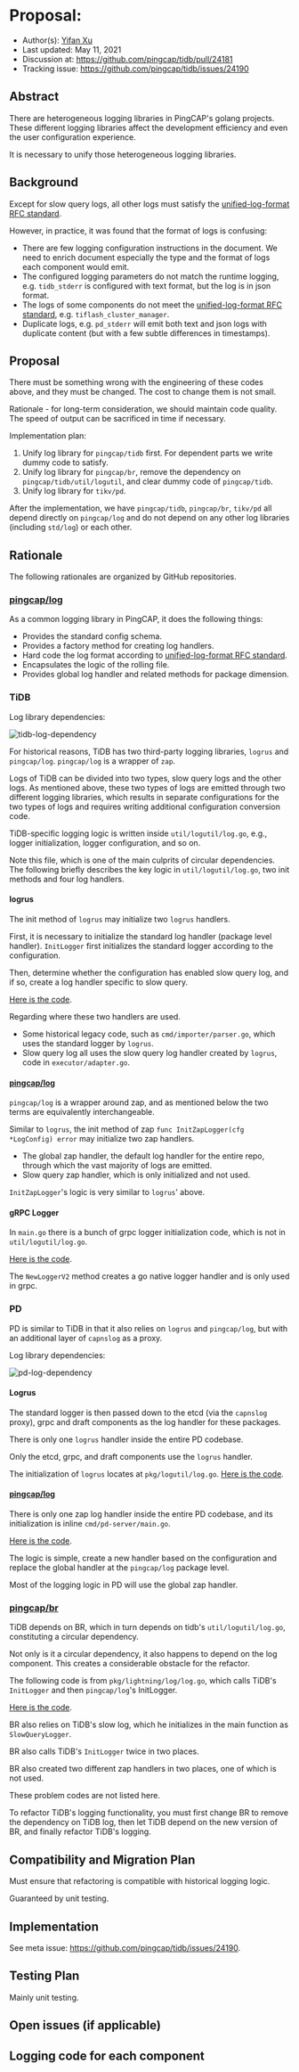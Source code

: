 # Proposal:

- Author(s): [Yifan Xu](https://github.com/SabaPing)
- Last updated: May 11, 2021
- Discussion at: https://github.com/pingcap/tidb/pull/24181
- Tracking issue: https://github.com/pingcap/tidb/issues/24190

## Abstract

There are heterogeneous logging libraries in PingCAP's golang projects. These different logging libraries affect the development efficiency and even the user configuration experience.

It is necessary to unify those heterogeneous logging libraries.

## Background

Except for slow query logs, all other logs must satisfy the [unified-log-format RFC standard](https://github.com/tikv/rfcs/blob/master/text/2018-12-19-unified-log-format.md).

However, in practice, it was found that the format of logs is confusing:

- There are few logging configuration instructions in the document. We need to enrich document especially the type and the format of logs each component would emit.
- The configured logging parameters do not match the runtime logging, e.g. `tidb_stderr` is configured with text format, but the log is in json format.
- The logs of some components do not meet the [unified-log-format RFC standard](https://github.com/tikv/rfcs/blob/23d4f9aed68a295b678e8bd909ee8479e3ba0bd1/text/2018-12-19-unified-log-format.md), e.g. `tiflash_cluster_manager`.
- Duplicate logs, e.g. `pd_stderr` will emit both text and json logs with duplicate content (but with a few subtle differences in timestamps).

## Proposal

There must be something wrong with the engineering of these codes above, and they must be changed. The cost to change them is not small.

Rationale - for long-term consideration, we should maintain code quality. The speed of output can be sacrificed in time if necessary.

Implementation plan:

1. Unify log library for `pingcap/tidb` first. For dependent parts we write dummy code to satisfy.
2. Unify log library for `pingcap/br`, remove the dependency on `pingcap/tidb/util/logutil`, and clear dummy code of `pingcap/tidb`.
3. Unify log library for `tikv/pd`.

After the implementation, we have `pingcap/tidb`, `pingcap/br`, `tikv/pd` all depend directly on `pingcap/log` and do not depend on any other log libraries (including `std/log`) or each other.

## Rationale

The following rationales are organized by GitHub repositories.

### [pingcap/log](https://github.com/pingcap/log)

As a common logging library in PingCAP, it does the following things:

- Provides the standard config schema.
- Provides a factory method for creating log handlers.
- Hard code the log format according to [unified-log-format RFC standard](https://github.com/tikv/rfcs/blob/23d4f9aed68a295b678e8bd909ee8479e3ba0bd1/text/2018-12-19-unified-log-format.md).
- Encapsulates the logic of the rolling file.
- Provides global log handler and related methods for package dimension.

### TiDB

Log library dependencies:

![tidb-log-dependency](./imgs/tidb-log-dependency.png)

For historical reasons, TiDB has two third-party logging libraries, `logrus` and `pingcap/log`. `pingcap/log` is a wrapper of `zap`.

Logs of TiDB can be divided into two types, slow query logs and the other logs.
As mentioned above, these two types of logs are emitted through two different logging libraries, which results in separate configurations for the two types of logs and requires writing additional configuration conversion code.

TiDB-specific logging logic is written inside `util/logutil/log.go`, e.g., logger initialization, logger configuration, and so on.

Note this file, which is one of the main culprits of circular dependencies. The following briefly describes the key logic in `util/logutil/log.go`, two init methods and four log handlers.

#### logrus

The init method of `logrus` may initialize two `logrus` handlers.

First, it is necessary to initialize the standard log handler (package level handler). `InitLogger` first initializes the standard logger according to the configuration.

Then, determine whether the configuration has enabled slow query log, and if so, create a log handler specific to slow query.

[Here is the code](https://github.com/pingcap/tidb/blob/e79fa8c6b654e5b94e9ed0a1c0f997d6564e95be/util/logutil/log.go#L261).

Regarding where these two handlers are used.

- Some historical legacy code, such as `cmd/importer/parser.go`, which uses the standard logger by `logrus`.
- Slow query log all uses the slow query log handler created by `logrus`, code in `executor/adapter.go`.

#### [pingcap/log](https://github.com/pingcap/log)

`pingcap/log` is a wrapper around zap, and as mentioned below the two terms are equivalently interchangeable.

Similar to `logrus`, the init method of zap `func InitZapLogger(cfg *LogConfig) error` may initialize two zap handlers.

- The global zap handler, the default log handler for the entire repo, through which the vast majority of logs are emitted.
- Slow query zap handler, which is only initialized and not used.

`InitZapLogger`'s logic is very similar to `logrus`' above.

#### gRPC Logger

In `main.go` there is a bunch of grpc logger initialization code, which is not in `util/logutil/log.go`.

[Here is the code](https://github.com/pingcap/tidb/blob/e79fa8c6b654e5b94e9ed0a1c0f997d6564e95be/tidb-server/main.go#L591).

The `NewLoggerV2` method creates a go native logger handler and is only used in grpc.

### PD

PD is similar to TiDB in that it also relies on `logrus` and `pingcap/log`, but with an additional layer of `capnslog` as a proxy.

Log library dependencies:

![pd-log-dependency](./imgs/pd-log-dependency.png)

#### Logrus

The standard logger is then passed down to the etcd (via the `capnslog` proxy), grpc and draft components as the log handler for these packages.

There is only one `logrus` handler inside the entire PD codebase.

Only the etcd, grpc, and draft components use the `logrus` handler.

The initialization of `logrus` locates at `pkg/logutil/log.go`. [Here is the code](https://github.com/tikv/pd/blob/b07be86fb91aef07e8a68258ff6149256ab511f8/pkg/logutil/log.go#L260).

#### [pingcap/log](https://github.com/pingcap/log)

There is only one zap log handler inside the entire PD codebase, and its initialization is inline `cmd/pd-server/main.go`.

[Here is the code](https://github.com/tikv/pd/blob/b07be86fb91aef07e8a68258ff6149256ab511f8/cmd/pd-server/main.go#L66).

The logic is simple, create a new handler based on the configuration and replace the global handler at the `pingcap/log` package level.

Most of the logging logic in PD will use the global zap handler.

### [pingcap/br](https://github.com/pingcap/br)

TiDB depends on BR, which in turn depends on tidb's `util/logutil/log.go`, constituting a circular dependency.

Not only is it a circular dependency, it also happens to depend on the log component. This creates a considerable obstacle for the refactor.

The following code is from `pkg/lightning/log/log.go`, which calls TiDB's `InitLogger` and then `pingcap/log`'s InitLogger.

[Here is the code](https://github.com/pingcap/br/blob/b09611d526a754cee82e6d3b12edf67e4cc885ae/pkg/lightning/log/log.go#L77).

BR also relies on TiDB's slow log, which he initializes in the main function as `SlowQueryLogger`.

BR also calls TiDB's `InitLogger` twice in two places.

BR also created two different zap handlers in two places, one of which is not used.

These problem codes are not listed here.

To refactor TiDB's logging functionality, you must first change BR to remove the dependency on TiDB log, then let TiDB depend on the new version of BR, and finally refactor TiDB's logging.

## Compatibility and Migration Plan

Must ensure that refactoring is compatible with historical logging logic. 

Guaranteed by unit testing.

## Implementation

See meta issue: https://github.com/pingcap/tidb/issues/24190.

## Testing Plan

Mainly unit testing.

## Open issues (if applicable)
## Logging code for each component
